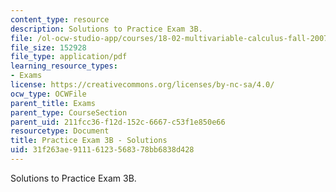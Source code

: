 ```yaml
---
content_type: resource
description: Solutions to Practice Exam 3B.
file: /ol-ocw-studio-app/courses/18-02-multivariable-calculus-fall-2007/31f263ae91116123568378bb6838d428_prac3bsol.pdf
file_size: 152928
file_type: application/pdf
learning_resource_types:
- Exams
license: https://creativecommons.org/licenses/by-nc-sa/4.0/
ocw_type: OCWFile
parent_title: Exams
parent_type: CourseSection
parent_uid: 211fcc36-f12d-152c-6667-c53f1e850e66
resourcetype: Document
title: Practice Exam 3B - Solutions
uid: 31f263ae-9111-6123-5683-78bb6838d428
---
```

Solutions to Practice Exam 3B.